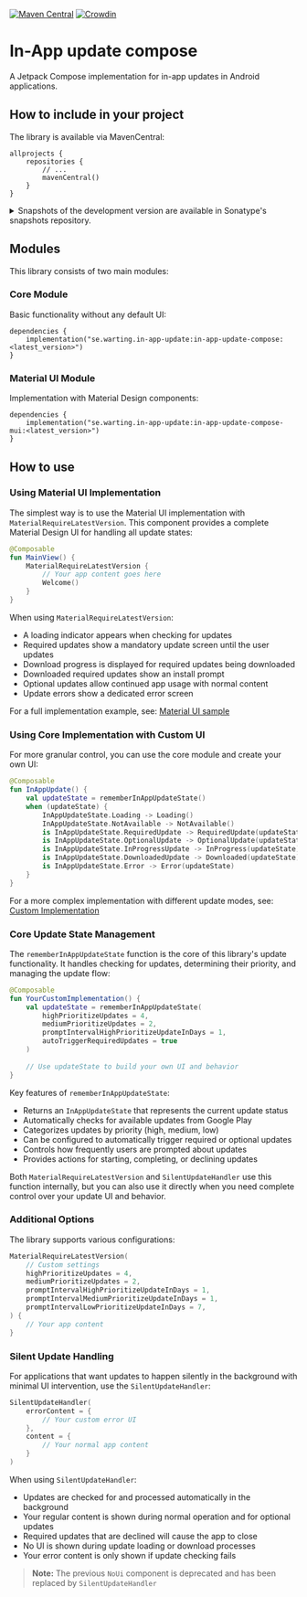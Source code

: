 [![Maven Central](https://maven-badges.herokuapp.com/maven-central/se.warting.in-app-update/in-app-update-compose/badge.png)](https://maven-badges.herokuapp.com/maven-central/se.warting.in-app-update/in-app-update-compose)
[![Crowdin](https://badges.crowdin.net/in-app-update-compose/localized.svg)](https://crowdin.com/project/in-app-update-compose)

# In-App update compose

A Jetpack Compose implementation for in-app updates in Android applications.

## How to include in your project

The library is available via MavenCentral:

```
allprojects {
    repositories {
        // ...
        mavenCentral()
    }
}
```


<details>
<summary>Snapshots of the development version are available in Sonatype's snapshots repository.</summary>
<p>

[![Sonatype Nexus (Snapshots)](https://img.shields.io/nexus/s/se.warting.in-app-update/in-app-update-compose?server=https%3A%2F%2Foss.sonatype.org)](https://oss.sonatype.org/content/repositories/snapshots/se/warting/in-app-update/in-app-update-compose/)

```groovy
allprojects {
    repositories {
        // ...
        maven {
            url 'https://oss.sonatype.org/content/repositories/snapshots/'
        }
    }
}
```

</p>
</details>

## Modules

This library consists of two main modules:

### Core Module
Basic functionality without any default UI:

```
dependencies {
    implementation("se.warting.in-app-update:in-app-update-compose:<latest_version>")
}
```

### Material UI Module
Implementation with Material Design components:

```
dependencies {
    implementation("se.warting.in-app-update:in-app-update-compose-mui:<latest_version>")
}
```

## How to use

### Using Material UI Implementation

The simplest way is to use the Material UI implementation with `MaterialRequireLatestVersion`. This component provides a complete Material Design UI for handling all update states:

```kotlin
@Composable
fun MainView() {
    MaterialRequireLatestVersion {
        // Your app content goes here
        Welcome()
    }
}
```

When using `MaterialRequireLatestVersion`:
- A loading indicator appears when checking for updates
- Required updates show a mandatory update screen until the user updates
- Download progress is displayed for required updates being downloaded
- Downloaded required updates show an install prompt
- Optional updates allow continued app usage with normal content
- Update errors show a dedicated error screen

For a full implementation example, see: [Material UI sample](app/src/main/java/se/warting/appupdatecompose/UiActivity.kt)

### Using Core Implementation with Custom UI

For more granular control, you can use the core module and create your own UI:

```kotlin
@Composable
fun InAppUpdate() {
    val updateState = rememberInAppUpdateState()
    when (updateState) {
        InAppUpdateState.Loading -> Loading()
        InAppUpdateState.NotAvailable -> NotAvailable()
        is InAppUpdateState.RequiredUpdate -> RequiredUpdate(updateState)
        is InAppUpdateState.OptionalUpdate -> OptionalUpdate(updateState)
        is InAppUpdateState.InProgressUpdate -> InProgress(updateState)
        is InAppUpdateState.DownloadedUpdate -> Downloaded(updateState)
        is InAppUpdateState.Error -> Error(updateState)
    }
}
```

For a more complex implementation with different update modes, see: [Custom Implementation](app/src/main/java/se/warting/appupdatecompose/MainActivity.kt)

### Core Update State Management

The `rememberInAppUpdateState` function is the core of this library's update functionality. It handles checking for updates, determining their priority, and managing the update flow:

```kotlin
@Composable
fun YourCustomImplementation() {
    val updateState = rememberInAppUpdateState(
        highPrioritizeUpdates = 4,
        mediumPrioritizeUpdates = 2,
        promptIntervalHighPrioritizeUpdateInDays = 1,
        autoTriggerRequiredUpdates = true
    )
    
    // Use updateState to build your own UI and behavior
}
```

Key features of `rememberInAppUpdateState`:
- Returns an `InAppUpdateState` that represents the current update status
- Automatically checks for available updates from Google Play
- Categorizes updates by priority (high, medium, low)
- Can be configured to automatically trigger required or optional updates
- Controls how frequently users are prompted about updates
- Provides actions for starting, completing, or declining updates

Both `MaterialRequireLatestVersion` and `SilentUpdateHandler` use this function internally, but you can also use it directly when you need complete control over your update UI and behavior.

### Additional Options

The library supports various configurations:

```kotlin
MaterialRequireLatestVersion(
    // Custom settings
    highPrioritizeUpdates = 4,
    mediumPrioritizeUpdates = 2,
    promptIntervalHighPrioritizeUpdateInDays = 1,
    promptIntervalMediumPrioritizeUpdateInDays = 1,
    promptIntervalLowPrioritizeUpdateInDays = 7,
) {
    // Your app content
}
```

### Silent Update Handling

For applications that want updates to happen silently in the background with minimal UI intervention, use the `SilentUpdateHandler`:

```kotlin
SilentUpdateHandler(
    errorContent = {
        // Your custom error UI
    },
    content = {
        // Your normal app content
    }
)
```

When using `SilentUpdateHandler`:
- Updates are checked for and processed automatically in the background
- Your regular content is shown during normal operation and for optional updates
- Required updates that are declined will cause the app to close
- No UI is shown during update loading or download processes
- Your error content is only shown if update checking fails

> **Note:** The previous `NoUi` component is deprecated and has been replaced by `SilentUpdateHandler`

